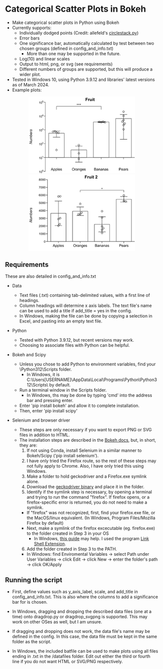 # Categorical Scatter Plots in Bokeh

- Make categorical scatter plots in Python using Bokeh
- Currently supports:
  - Individually dodged points (Credit: allefeld's [circlestack.py](https://gist.github.com/allefeld/f4f5e07b03a7705aa5f3c8aa16b1d393))
  - Error bars
  - One significance bar, automatically calculated by test between two chosen groups (defined in config_and_info.txt)
    - More than one may be supported in the future.
  - Log(10) and linear scales
  - Output to html, png, or svg (see requirements)
  - Different numbers of groups are supported, but this will produce a wider plot.
- Tested in Windows 10, using Python 3.9.12 and libraries' latest versions as of March 2024.
- Example plots:

<p align="center">
  <img src="Fruit_log_titled_sigcalc.png" width="350" alt="A plot of fruit vs numbers in a log scale">
  <img src="Fruit-2_linear_titled_sigcalc.png" width="350" alt="A plot of fruit vs numbers in a linear scale">
</p>

## Requirements

These are also detailed in config_and_info.txt

- Data
  - Text files (.txt) containing tab-delimited values, with a first line of headings.
  - Column headings will determine x axis labels. The text file's name can be used to add a title if add_title = yes in the config.
  - In Windows, making the file can be done by copying a selection in Excel, and pasting into an empty text file.

- Python
  - Tested with Python 3.9.12, but recent versions may work.
  - Choosing to associate files with Python can be helpful.

- Bokeh and Scipy
  - Unless you chose to add Python to environment variables, find your \Python312\Scripts folder.
    - In Windows, it is C:\Users\[USERNAME]\AppData\Local\Programs\Python\Python312\Scripts\ by default.
  - Run a terminal window in the Scripts folder.
    - In Windows, ths may be done by typing 'cmd' into the address bar and pressing enter.
  - Enter 'pip install bokeh' and allow it to complete installation.
  - Then, enter 'pip install scipy'

- Selenium and browser driver
  - These steps are only necessary if you want to export PNG or SVG files in addition to HTML.
  - The installation steps are described in the [Bokeh docs](https://docs.bokeh.org/en/latest/docs/user_guide/output/export.html), but, in short, they are:
    1. If not using Conda, install Selenium in a similar manner to Bokeh/Scipy ('pip install selenium').
    2. I have only tried the Firefox route, so the rest of these steps may not fully apply to Chrome. Also, I have only tried this using Windows.
    3. Make a folder to hold geckodriver and a Firefox.exe symlink alone.
    4. Download the [geckodriver binary](https://github.com/mozilla/geckodriver/releases) and place it in the folder.
    5. Identify if the symlink step is necessary, by opening a terminal and trying to run the command "firefox". If firefox opens, or a firefox-specific error is returned, you do not need to make a symlink.
    - If "firefox" was not recognized, first, find your firefox.exe file, or the MacOS/linux equivalent. (In Windows, Program Files/Mozilla Firefox by default)
    - Next, make a symlink of the firefox excecutable (eg. firefox.exe) to the folder created in Step 3 in your OS
      - In Windows, [this guide](https://www.howtogeek.com/16226/complete-guide-to-symbolic-links-symlinks-on-windows-or-linux/) may help. I used the program [Link Shell Extension](https://schinagl.priv.at/nt/hardlinkshellext/linkshellextension.html).
    6. Add the folder created in Step 3 to the PATH.
    - In Windows: find Enviromental Variables -> select Path under User Variables -> click Edit -> click New -> enter the folder's path -> click OK/Apply

## Running the script

- First, define values such as y_axis_label, scale, and add_title in config_and_info.txt. This is also where the columns to add a significance bar for is chosen.

- In Windows, dragging and dropping the described data files (one at a time) onto dragdrop.py or dragdrop_svgpng is supported. This may work on other OSes as well, but I am unsure.

- If dragging and dropping does not work, the data file's name may be defined in the config. In this case, the data file must be kept in the same folder as the script.

- In Windows, the included batfile can be used to make plots using all files ending in .txt in the /datafiles folder. Edit out either the third or fourth line if you do not want HTML or SVG/PNG respectively.
